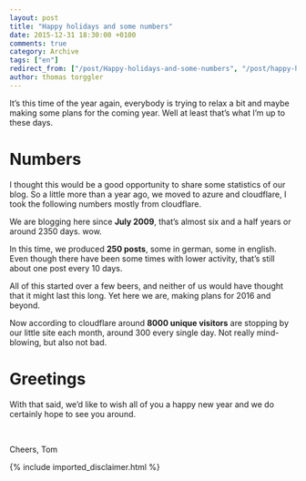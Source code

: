 ```yaml
---
layout: post
title: "Happy holidays and some numbers"
date: 2015-12-31 18:30:00 +0100
comments: true
category: Archive
tags: ["en"]
redirect_from: ["/post/Happy-holidays-and-some-numbers", "/post/happy-holidays-and-some-numbers"]
author: thomas torggler
---
```

<!-- more -->
<p>It’s this time of the year again, everybody is trying to relax a bit and maybe making some plans for the coming year. Well at least that’s what I’m up to these days.</p> <h1>Numbers</h1> <p>I thought this would be a good opportunity to share some statistics of our blog. So a little more than a year ago, we moved to azure and cloudflare, I took the following numbers mostly from cloudflare.</p> <p>We are blogging here since <strong>July 2009</strong>, that’s almost six and a half years or around 2350 days. wow.</p> <p>In this time, we produced <strong>250 posts</strong>, some in german, some in english. Even though there have been some times with lower activity, that’s still about one post every 10 days.</p> <p>All of this started over a few beers, and neither of us would have thought that it might last this long. Yet here we are, making plans for 2016 and beyond.</p> <p>Now according to cloudflare around&nbsp;<strong>8000 unique visitors</strong> are stopping by our little site each month, around 300 every single day. Not really mind-blowing, but also not bad.</p> <h1>Greetings </h1> <p>With that said, we’d like to wish all of you a happy new year and we do certainly hope to see you around.</p> <p>&nbsp;</p> <p>Cheers, Tom</p>
{% include imported_disclaimer.html %}
